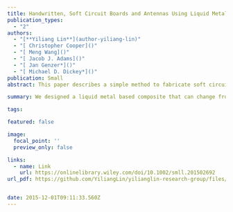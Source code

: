 ```yaml
---
title: Handwritten, Soft Circuit Boards and Antennas Using Liquid Metal Nanoparticles
publication_types:
  - "2"
authors:
  - "[**Yiliang Lin**](author-yiliang-lin)"
  - "[ Christopher Cooper]()"
  - "[ Meng Wang]()"
  - "[ Jacob J. Adams]()"
  - "[ Jan Genzer*]()"
  - "[ Michael D. Dickey*]()"
publication: Small
abstract: This paper describes a simple method to fabricate soft circuit boards, antennas, and conductive paths composed of liquid metal nanoparticles embedded in an elastomeric matrix. These films of nanoparticles become electrically conductive after applying localized pressure that merges the particles together to form conductive traces. Two concepts motivate this work: (1) The ability to create an analog of circuit boards out of soft materials, which offers a route to connect circuit elements for unconventional electronics and (2) the ability to “draw” antennas to a desired geometry on demand, which is appealing for customizing communication devices on the fly.

summary: We designed a liquid metal based composite that can change from non-conductive states to fully conductive states with mechanical pressure. Therefore, we can simply use a pen to create arbitrary conductive circuits on a soft substrate.

tags:

featured: false

image:
  focal_point: ''
  preview_only: false

links:
  - name: Link
    url: https://onlinelibrary.wiley.com/doi/10.1002/smll.201502692
url_pdf: https://github.com/YiliangLin/yilianglin-research-group/files/9945532/Handwritten.Soft.Circuit.Boards.and.Antennas.Using.Liquid.Metal.Nanoparticles.pdf


date: 2015-12-01T09:11:33.560Z
---
```

